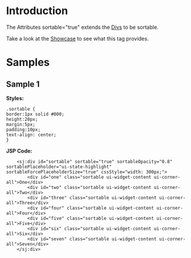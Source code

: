 # Introduction #

The Attributes sortable="true" extends the [Divs](DivTag.md) to be sortable.

Take a look at the [Showcase](http://www.weinfreund.de/struts2-jquery-showcase/index.action) to see what this tag provides.

# Samples #

## Sample 1 ##
**Styles:**
```
.sortable {
border:1px solid #000;
height:20px;
margin:5px;
padding:10px;
text-align: center;
}
```

**JSP Code:**
```
    <sj:div id="sortable" sortable="true" sortableOpacity="0.8" sortablePlaceholder="ui-state-highlight" sortableForcePlaceholderSize="true" cssStyle="width: 300px;">
        <div id="one" class="sortable ui-widget-content ui-corner-all">One</div>
        <div id="two" class="sortable ui-widget-content ui-corner-all">Two</div>
        <div id="three" class="sortable ui-widget-content ui-corner-all">Three</div>
        <div id="four" class="sortable ui-widget-content ui-corner-all">Four</div>
        <div id="five" class="sortable ui-widget-content ui-corner-all">Five</div>
        <div id="six" class="sortable ui-widget-content ui-corner-all">Six</div>
        <div id="seven" class="sortable ui-widget-content ui-corner-all">Seven</div>
    </sj:div>
```